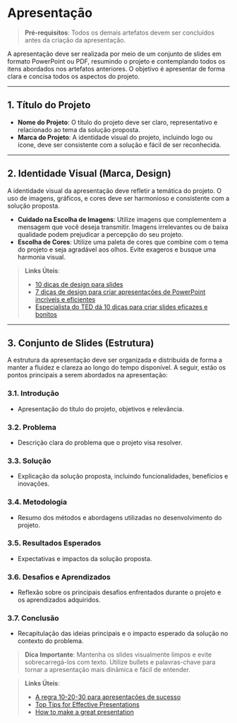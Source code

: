 # Apresentação

> **Pré-requisitos**: Todos os demais artefatos devem ser concluídos antes da criação da apresentação.

A apresentação deve ser realizada por meio de um conjunto de slides em formato PowerPoint ou PDF, resumindo o projeto e contemplando todos os itens abordados nos artefatos anteriores. O objetivo é apresentar de forma clara e concisa todos os aspectos do projeto.

---

## 1. Título do Projeto

- **Nome do Projeto**: O título do projeto deve ser claro, representativo e relacionado ao tema da solução proposta.
- **Marca do Projeto**: A identidade visual do projeto, incluindo logo ou ícone, deve ser consistente com a solução e fácil de ser reconhecida.

---

## 2. Identidade Visual (Marca, Design)

A identidade visual da apresentação deve refletir a temática do projeto. O uso de imagens, gráficos, e cores deve ser harmonioso e consistente com a solução proposta.

- **Cuidado na Escolha de Imagens**: Utilize imagens que complementem a mensagem que você deseja transmitir. Imagens irrelevantes ou de baixa qualidade podem prejudicar a percepção do seu projeto.
- **Escolha de Cores**: Utilize uma paleta de cores que combine com o tema do projeto e seja agradável aos olhos. Evite exageros e busque uma harmonia visual.

> **Links Úteis**:
> - [10 dicas de design para slides](https://rockcontent.com/blog/design-para-slides/)
> - [7 dicas de design para criar apresentações de PowerPoint incríveis e eficientes](https://www.shutterstock.com/pt/blog/7-dicas-de-design-para-criar-apresentacoes-de-powerpoint-incriveis-e-eficientes)
> - [Especialista do TED dá 10 dicas para criar slides eficazes e bonitos](https://soap.com.br/blog/especialista-do-ted-da-10-dicas-para-criar-slides-eficazes-e-bonitos)

---

## 3. Conjunto de Slides (Estrutura)

A estrutura da apresentação deve ser organizada e distribuída de forma a manter a fluidez e clareza ao longo do tempo disponível. A seguir, estão os pontos principais a serem abordados na apresentação:

### 3.1. **Introdução**
- Apresentação do título do projeto, objetivos e relevância.
  
### 3.2. **Problema**
- Descrição clara do problema que o projeto visa resolver.

### 3.3. **Solução**
- Explicação da solução proposta, incluindo funcionalidades, benefícios e inovações.

### 3.4. **Metodologia**
- Resumo dos métodos e abordagens utilizadas no desenvolvimento do projeto.

### 3.5. **Resultados Esperados**
- Expectativas e impactos da solução proposta.

### 3.6. **Desafios e Aprendizados**
- Reflexão sobre os principais desafios enfrentados durante o projeto e os aprendizados adquiridos.

### 3.7. **Conclusão**
- Recapitulação das ideias principais e o impacto esperado da solução no contexto do problema.

> **Dica Importante**: Mantenha os slides visualmente limpos e evite sobrecarregá-los com texto. Utilize bullets e palavras-chave para tornar a apresentação mais dinâmica e fácil de entender.

> **Links Úteis**:
> - [A regra 10-20-30 para apresentações de sucesso](https://revistapegn.globo.com/Noticias/noticia/2014/07/regra-10-20-30-para-apresentacoes-de-sucesso.html)
> - [Top Tips for Effective Presentations](https://www.skillsyouneed.com/present/presentation-tips.html)
> - [How to make a great presentation](https://www.ted.com/playlists/574/how_to_make_a_great_presentation)
